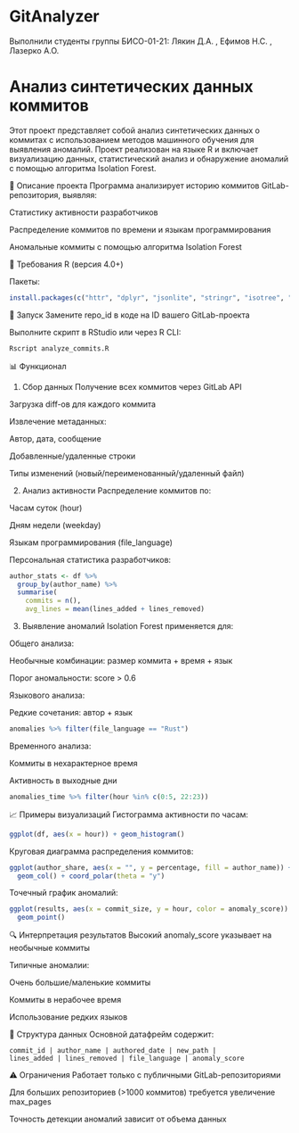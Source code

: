 # GitAnalyzer
Выполнили студенты группы БИСО-01-21: Лякин Д.А. , Ефимов Н.С. , Лазеркo А.О.
# Анализ синтетических данных коммитов

Этот проект представляет собой анализ синтетических данных о коммитах с использованием методов машинного обучения для выявления аномалий. Проект реализован на языке R и включает визуализацию данных, статистический анализ и обнаружение аномалий с помощью алгоритма Isolation Forest.

📌 Описание проекта
Программа анализирует историю коммитов GitLab-репозитория, выявляя:

Статистику активности разработчиков

Распределение коммитов по времени и языкам программирования

Аномальные коммиты с помощью алгоритма Isolation Forest

🔧 Требования
R (версия 4.0+)

Пакеты:

```r
install.packages(c("httr", "dplyr", "jsonlite", "stringr", "isotree", "lubridate", "ggplot2", "purrr", "tidyr", "knitr", "kableExtra"))
```
🚀 Запуск
Замените repo_id в коде на ID вашего GitLab-проекта

Выполните скрипт в RStudio или через R CLI:

``` bash
Rscript analyze_commits.R
```
📊 Функционал
1. Сбор данных
Получение всех коммитов через GitLab API

Загрузка diff-ов для каждого коммита

Извлечение метаданных:

Автор, дата, сообщение

Добавленные/удаленные строки

Типы изменений (новый/переименованный/удаленный файл)

2. Анализ активности
Распределение коммитов по:

Часам суток (hour)

Дням недели (weekday)

Языкам программирования (file_language)

Персональная статистика разработчиков:

```r
author_stats <- df %>% 
  group_by(author_name) %>% 
  summarise(
    commits = n(),
    avg_lines = mean(lines_added + lines_removed)
```
3. Выявление аномалий
Isolation Forest применяется для:

Общего анализа:

Необычные комбинации: размер коммита + время + язык

Порог аномальности: score > 0.6

Языкового анализа:

Редкие сочетания: автор + язык

```r
anomalies %>% filter(file_language == "Rust")
```
Временного анализа:

Коммиты в нехарактерное время

Активность в выходные дни

```r
anomalies_time %>% filter(hour %in% c(0:5, 22:23))
```
📈 Примеры визуализаций
Гистограмма активности по часам:

```r
ggplot(df, aes(x = hour)) + geom_histogram()
```
Круговая диаграмма распределения коммитов:

```r
ggplot(author_share, aes(x = "", y = percentage, fill = author_name)) +
  geom_col() + coord_polar(theta = "y")
```
Точечный график аномалий:

```r
ggplot(results, aes(x = commit_size, y = hour, color = anomaly_score)) +
  geom_point()
```
🔍 Интерпретация результатов
Высокий anomaly_score указывает на необычные коммиты

Типичные аномалии:

Очень большие/маленькие коммиты

Коммиты в нерабочее время

Использование редких языков

📂 Структура данных
Основной датафрейм содержит:
```
commit_id | author_name | authored_date | new_path | 
lines_added | lines_removed | file_language | anomaly_score
```
⚠️ Ограничения
Работает только с публичными GitLab-репозиториями

Для больших репозиториев (>1000 коммитов) требуется увеличение max_pages

Точность детекции аномалий зависит от объема данных
